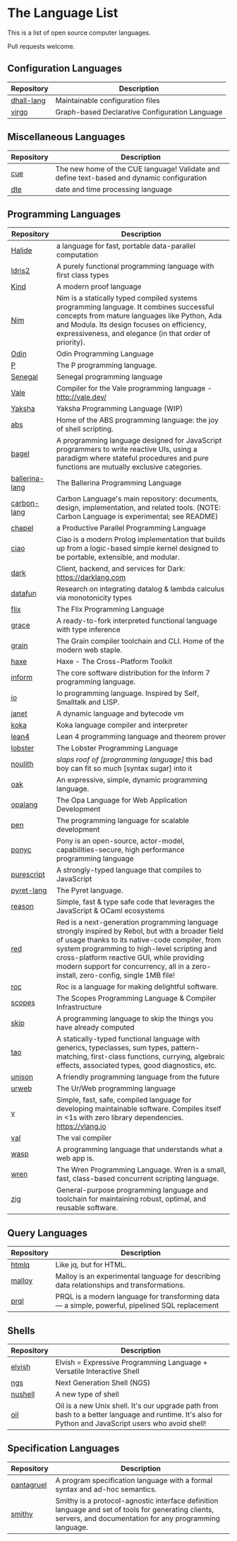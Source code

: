 # The Language List

This is a list of open source computer languages.

Pull requests welcome.

## Configuration Languages

|Repository|Description|
|-|-|
|[dhall-lang](https://github.com/dhall-lang/dhall-lang)|Maintainable configuration files|
|[virgo](https://github.com/r2d4/virgo)|Graph-based Declarative Configuration Language|

## Miscellaneous Languages

|Repository|Description|
|-|-|
|[cue](https://github.com/cue-lang/cue)|The new home of the CUE language! Validate and define text-based and dynamic configuration|
|[dte](https://github.com/mvrozanti/dte)|date and time processing language|

## Programming Languages

|Repository|Description|
|-|-|
|[Halide](https://github.com/halide/Halide)|a language for fast, portable data-parallel computation|
|[Idris2](https://github.com/idris-lang/Idris2)|A purely functional programming language with first class types|
|[Kind](https://github.com/uwu-tech/Kind)|A modern proof language|
|[Nim](https://github.com/nim-lang/Nim)|Nim is a statically typed compiled systems programming language. It combines successful concepts from mature languages like Python, Ada and Modula. Its design focuses on efficiency, expressiveness, and elegance (in that order of priority).|
|[Odin](https://github.com/odin-lang/Odin)|Odin Programming Language|
|[P](https://github.com/p-org/P)|The P programming language.|
|[Senegal](https://github.com/SenegalLang/Senegal)|Senegal programming language|
|[Vale](https://github.com/ValeLang/Vale)|Compiler for the Vale programming language - http://vale.dev/|
|[Yaksha](https://github.com/YakshaLang/Yaksha)|Yaksha Programming Language (WIP)|
|[abs](https://github.com/abs-lang/abs)|Home of the ABS programming language: the joy of shell scripting.|
|[bagel](https://github.com/brundonsmith/bagel)|A programming language designed for JavaScript programmers to write reactive UIs, using a paradigm where stateful procedures and pure functions are mutually exclusive categories.|
|[ballerina-lang](https://github.com/ballerina-platform/ballerina-lang)|The Ballerina Programming Language|
|[carbon-lang](https://github.com/carbon-language/carbon-lang)|Carbon Language's main repository: documents, design, implementation, and related tools. (NOTE: Carbon Language is experimental; see README)|
|[chapel](https://github.com/chapel-lang/chapel)|a Productive Parallel Programming Language|
|[ciao](https://github.com/ciao-lang/ciao)|Ciao is a modern Prolog implementation that builds up from a logic-based simple kernel designed to be portable, extensible, and modular.|
|[dark](https://github.com/darklang/dark)|Client, backend, and services for Dark: https://darklang.com|
|[datafun](https://github.com/rntz/datafun)|Research on integrating datalog & lambda calculus via monotonicity types|
|[flix](https://github.com/flix/flix)|The Flix Programming Language|
|[grace](https://github.com/Gabriel439/grace)|A ready-to-fork interpreted functional language with type inference|
|[grain](https://github.com/grain-lang/grain)|The Grain compiler toolchain and CLI. Home of the modern web staple.|
|[haxe](https://github.com/HaxeFoundation/haxe)|Haxe - The Cross-Platform Toolkit|
|[inform](https://github.com/ganelson/inform)|The core software distribution for the Inform 7 programming language.|
|[io](https://github.com/IoLanguage/io)|Io programming language. Inspired by Self, Smalltalk and LISP.|
|[janet](https://github.com/janet-lang/janet)|A dynamic language and bytecode vm|
|[koka](https://github.com/koka-lang/koka)|Koka language compiler and interpreter|
|[lean4](https://github.com/leanprover/lean4)|Lean 4 programming language and theorem prover|
|[lobster](https://github.com/aardappel/lobster)|The Lobster Programming Language|
|[noulith](https://github.com/betaveros/noulith)|*slaps roof of [programming language]* this bad boy can fit so much [syntax sugar] into it|
|[oak](https://github.com/thesephist/oak)|An expressive, simple, dynamic programming language.|
|[opalang](https://github.com/MLstate/opalang/)|The Opa Language for Web Application Development|
|[pen](https://github.com/pen-lang/pen)|The programming language for scalable development|
|[ponyc](https://github.com/ponylang/ponyc)|Pony is an open-source, actor-model, capabilities-secure, high performance programming language|
|[purescript](https://github.com/purescript/purescript)|A strongly-typed language that compiles to JavaScript|
|[pyret-lang](https://github.com/brownplt/pyret-lang)|The Pyret language.|
|[reason](https://github.com/reasonml/reason)|Simple, fast & type safe code that leverages the JavaScript & OCaml ecosystems|
|[red](https://github.com/red/red)|Red is a next-generation programming language strongly inspired by Rebol, but with a broader field of usage thanks to its native-code compiler, from system programming to high-level scripting and cross-platform reactive GUI, while providing modern support for concurrency, all in a zero-install, zero-config, single 1MB file!|
|[roc](https://github.com/roc-lang/roc)|Roc is a language for making delightful software.|
|[scopes](https://hg.sr.ht/~duangle/scopes)|The Scopes Programming Language & Compiler Infrastructure|
|[skip](https://github.com/skiplang/skip)|A programming language to skip the things you have already computed|
|[tao](https://github.com/zesterer/tao)|A statically-typed functional language with generics, typeclasses, sum types, pattern-matching, first-class functions, currying, algebraic effects, associated types, good diagnostics, etc.|
|[unison](https://github.com/unisonweb/unison)|A friendly programming language from the future|
|[urweb](https://github.com/urweb/urweb)|The Ur/Web programming language|
|[v](https://github.com/vlang/v)|Simple, fast, safe, compiled language for developing maintainable software. Compiles itself in <1s with zero library dependencies. https://vlang.io|
|[val](https://github.com/val-lang/val)|The val compiler|
|[wasp](https://github.com/wasp-lang/wasp)|A programming language that understands what a web app is.|
|[wren](https://github.com/wren-lang/wren)|The Wren Programming Language. Wren is a small, fast, class-based concurrent scripting language.|
|[zig](https://github.com/ziglang/zig)|General-purpose programming language and toolchain for maintaining robust, optimal, and reusable software.|

## Query Languages

|Repository|Description|
|-|-|
|[htmlq](https://github.com/mgdm/htmlq)|Like jq, but for HTML.|
|[malloy](https://github.com/looker-open-source/malloy)|Malloy is an experimental language for describing data relationships and transformations.|
|[prql](https://github.com/prql/prql)|PRQL is a modern language for transforming data — a simple, powerful, pipelined SQL replacement|

## Shells

|Repository|Description|
|-|-|
|[elvish](https://github.com/elves/elvish)|Elvish = Expressive Programming Language + Versatile Interactive Shell|
|[ngs](https://github.com/ngs-lang/ngs)|Next Generation Shell (NGS)|
|[nushell](https://github.com/nushell/nushell)|A new type of shell|
|[oil](https://github.com/oilshell/oil)|Oil is a new Unix shell. It's our upgrade path from bash to a better language and runtime. It's also for Python and JavaScript users who avoid shell!|

## Specification Languages
|Repository|Description|
|-|-|
|[pantagruel](https://github.com/subsetpark/pantagruel)|A program specification language with a formal syntax and ad-hoc semantics.|
|[smithy](https://github.com/awslabs/smithy)|Smithy is a protocol-agnostic interface definition language and set of tools for generating clients, servers, and documentation for any programming language.|

